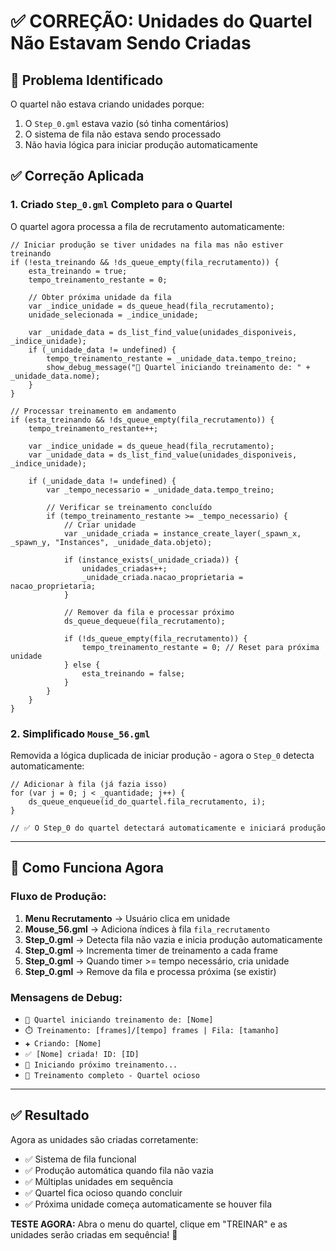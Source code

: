 # ✅ CORREÇÃO: Unidades do Quartel Não Estavam Sendo Criadas

## 🔴 Problema Identificado

O quartel não estava criando unidades porque:
1. O `Step_0.gml` estava vazio (só tinha comentários)
2. O sistema de fila não estava sendo processado
3. Não havia lógica para iniciar produção automaticamente

## ✅ Correção Aplicada

### **1. Criado `Step_0.gml` Completo para o Quartel**

O quartel agora processa a fila de recrutamento automaticamente:

```gml
// Iniciar produção se tiver unidades na fila mas não estiver treinando
if (!esta_treinando && !ds_queue_empty(fila_recrutamento)) {
    esta_treinando = true;
    tempo_treinamento_restante = 0;
    
    // Obter próxima unidade da fila
    var _indice_unidade = ds_queue_head(fila_recrutamento);
    unidade_selecionada = _indice_unidade;
    
    var _unidade_data = ds_list_find_value(unidades_disponiveis, _indice_unidade);
    if (_unidade_data != undefined) {
        tempo_treinamento_restante = _unidade_data.tempo_treino;
        show_debug_message("🚀 Quartel iniciando treinamento de: " + _unidade_data.nome);
    }
}

// Processar treinamento em andamento
if (esta_treinando && !ds_queue_empty(fila_recrutamento)) {
    tempo_treinamento_restante++;
    
    var _indice_unidade = ds_queue_head(fila_recrutamento);
    var _unidade_data = ds_list_find_value(unidades_disponiveis, _indice_unidade);
    
    if (_unidade_data != undefined) {
        var _tempo_necessario = _unidade_data.tempo_treino;
        
        // Verificar se treinamento concluído
        if (tempo_treinamento_restante >= _tempo_necessario) {
            // Criar unidade
            var _unidade_criada = instance_create_layer(_spawn_x, _spawn_y, "Instances", _unidade_data.objeto);
            
            if (instance_exists(_unidade_criada)) {
                unidades_criadas++;
                _unidade_criada.nacao_proprietaria = nacao_proprietaria;
            }
            
            // Remover da fila e processar próximo
            ds_queue_dequeue(fila_recrutamento);
            
            if (!ds_queue_empty(fila_recrutamento)) {
                tempo_treinamento_restante = 0; // Reset para próxima unidade
            } else {
                esta_treinando = false;
            }
        }
    }
}
```

### **2. Simplificado `Mouse_56.gml`**

Removida a lógica duplicada de iniciar produção - agora o `Step_0` detecta automaticamente:

```gml
// Adicionar à fila (já fazia isso)
for (var j = 0; j < _quantidade; j++) {
    ds_queue_enqueue(id_do_quartel.fila_recrutamento, i);
}

// ✅ O Step_0 do quartel detectará automaticamente e iniciará produção
```

---

## 🎯 Como Funciona Agora

### **Fluxo de Produção:**

1. **Menu Recrutamento** → Usuário clica em unidade
2. **Mouse_56.gml** → Adiciona índices à fila `fila_recrutamento`
3. **Step_0.gml** → Detecta fila não vazia e inicia produção automaticamente
4. **Step_0.gml** → Incrementa timer de treinamento a cada frame
5. **Step_0.gml** → Quando timer >= tempo necessário, cria unidade
6. **Step_0.gml** → Remove da fila e processa próxima (se existir)

### **Mensagens de Debug:**

- `🚀 Quartel iniciando treinamento de: [Nome]`
- `⏱️ Treinamento: [frames]/[tempo] frames | Fila: [tamanho]`
- `✚ Criando: [Nome]`
- `✅ [Nome] criada! ID: [ID]`
- `🔄 Iniciando próximo treinamento...`
- `🏁 Treinamento completo - Quartel ocioso`

---

## ✅ Resultado

Agora as unidades são criadas corretamente:
- ✅ Sistema de fila funcional
- ✅ Produção automática quando fila não vazia
- ✅ Múltiplas unidades em sequência
- ✅ Quartel fica ocioso quando concluir
- ✅ Próxima unidade começa automaticamente se houver fila

**TESTE AGORA:** Abra o menu do quartel, clique em "TREINAR" e as unidades serão criadas em sequência! 🎉
